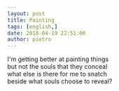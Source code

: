 ```yaml
---
layout: post
title: Painting
tags: [english,]
date: 2018-04-19 22:51:00
author: pietro
---
```

I'm getting better at painting things<br/>but not the souls that they conceal<br/>what else is there for me to snatch<br/>beside what souls choose to reveal?
